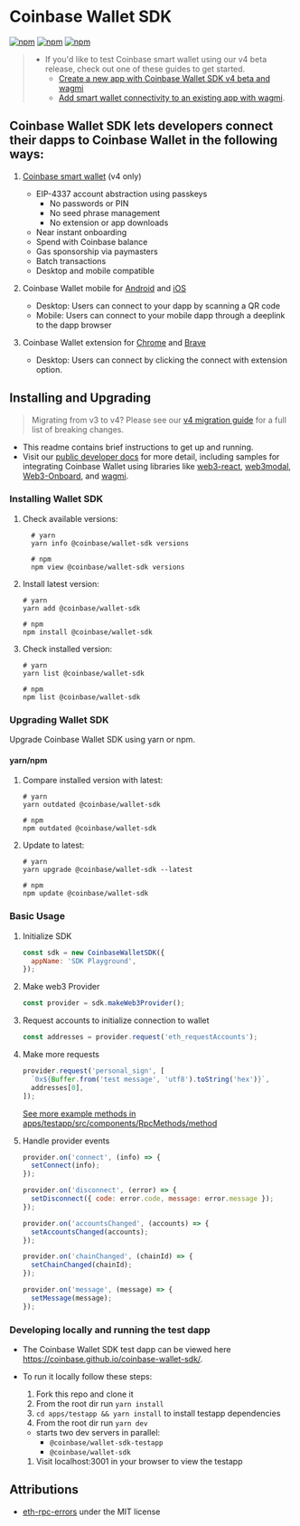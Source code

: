# Coinbase Wallet SDK

[![npm](https://img.shields.io/npm/v/@coinbase/wallet-sdk.svg)](https://www.npmjs.com/package/@coinbase/wallet-sdk)
[![npm](https://img.shields.io/npm/v/@coinbase/wallet-sdk/rc.svg)](https://www.npmjs.com/package/@coinbase/wallet-sdk/v/rc)
[![npm](https://img.shields.io/npm/v/@coinbase/wallet-sdk/beta.svg)](https://www.npmjs.com/package/@coinbase/wallet-sdk/v/beta)

> - If you'd like to test Coinbase smart wallet using our v4 beta release, check out one of these guides to get started.
>   - [Create a new app with Coinbase Wallet SDK v4 beta and wagmi](docs/v4_with_wagmi.md)
>   - [Add smart wallet connectivity to an existing app with wagmi](add_to_existing_app.md).

## Coinbase Wallet SDK lets developers connect their dapps to Coinbase Wallet in the following ways:

1. [Coinbase smart wallet](https://keys.coinbase.com/onboarding) (v4 only)

   - EIP-4337 account abstraction using passkeys
     - No passwords or PIN
     - No seed phrase management
     - No extension or app downloads
   - Near instant onboarding
   - Spend with Coinbase balance
   - Gas sponsorship via paymasters
   - Batch transactions
   - Desktop and mobile compatible

1. Coinbase Wallet mobile for [Android](https://play.google.com/store/apps/details?id=org.toshi&referrer=utm_source%3DWallet_LP) and [iOS](https://apps.apple.com/app/apple-store/id1278383455?pt=118788940&ct=Wallet_LP&mt=8)
   - Desktop: Users can connect to your dapp by scanning a QR code
   - Mobile: Users can connect to your mobile dapp through a deeplink to the dapp browser
1. Coinbase Wallet extension for [Chrome](https://chrome.google.com/webstore/detail/coinbase-wallet-extension/hnfanknocfeofbddgcijnmhnfnkdnaad?hl=en) and [Brave](https://chromewebstore.google.com/detail/coinbase-wallet-extension/hnfanknocfeofbddgcijnmhnfnkdnaad?hl=en)
   - Desktop: Users can connect by clicking the connect with extension option.

## Installing and Upgrading

> Migrating from v3 to v4? Please see our [v4 migration guide](docs/migration_guide.md) for a full list of breaking changes.

- This readme contains brief instructions to get up and running.
- Visit our [public developer docs](https://docs.cloud.coinbase.com/wallet-sdk/docs) for more detail, including samples for integrating Coinbase Wallet using libraries like [web3-react](https://github.com/Uniswap/web3-react), [web3modal](https://github.com/Web3Modal/web3modal), [Web3-Onboard](https://docs.blocknative.com/onboard), and [wagmi](https://wagmi.sh/).

### Installing Wallet SDK

1. Check available versions:

   ```shell
     # yarn
     yarn info @coinbase/wallet-sdk versions

     # npm
     npm view @coinbase/wallet-sdk versions
   ```

2. Install latest version:

   ```shell
   # yarn
   yarn add @coinbase/wallet-sdk

   # npm
   npm install @coinbase/wallet-sdk
   ```

3. Check installed version:

   ```shell
   # yarn
   yarn list @coinbase/wallet-sdk

   # npm
   npm list @coinbase/wallet-sdk
   ```

### Upgrading Wallet SDK

Upgrade Coinbase Wallet SDK using yarn or npm.

#### yarn/npm

1. Compare installed version with latest:

   ```shell
   # yarn
   yarn outdated @coinbase/wallet-sdk

   # npm
   npm outdated @coinbase/wallet-sdk
   ```

2. Update to latest:

   ```shell
   # yarn
   yarn upgrade @coinbase/wallet-sdk --latest

   # npm
   npm update @coinbase/wallet-sdk
   ```

### Basic Usage

1. Initialize SDK

   ```js
   const sdk = new CoinbaseWalletSDK({
     appName: 'SDK Playground',
   });
   ```

2. Make web3 Provider

   ```js
   const provider = sdk.makeWeb3Provider();
   ```

3. Request accounts to initialize connection to wallet

   ```js
   const addresses = provider.request('eth_requestAccounts');
   ```

4. Make more requests

   ```js
   provider.request('personal_sign', [
     `0x${Buffer.from('test message', 'utf8').toString('hex')}`,
     addresses[0],
   ]);
   ```

   [See more example methods in apps/testapp/src/components/RpcMethods/method](apps/testapp/src/components/RpcMethods/method)

5. Handle provider events

   ```js
   provider.on('connect', (info) => {
     setConnect(info);
   });

   provider.on('disconnect', (error) => {
     setDisconnect({ code: error.code, message: error.message });
   });

   provider.on('accountsChanged', (accounts) => {
     setAccountsChanged(accounts);
   });

   provider.on('chainChanged', (chainId) => {
     setChainChanged(chainId);
   });

   provider.on('message', (message) => {
     setMessage(message);
   });
   ```

### Developing locally and running the test dapp

- The Coinbase Wallet SDK test dapp can be viewed here https://coinbase.github.io/coinbase-wallet-sdk/.
- To run it locally follow these steps:

  1. Fork this repo and clone it
  1. From the root dir run `yarn install`
  1. `cd apps/testapp && yarn install` to install testapp dependencies
  1. From the root dir run `yarn dev`

  - starts two dev servers in parallel:
    - `@coinbase/wallet-sdk-testapp`
    - `@coinbase/wallet-sdk`

  1. Visit localhost:3001 in your browser to view the testapp

## Attributions

- [eth-rpc-errors](https://github.com/MetaMask/eth-rpc-errors/blob/main/LICENSE) under the MIT license

